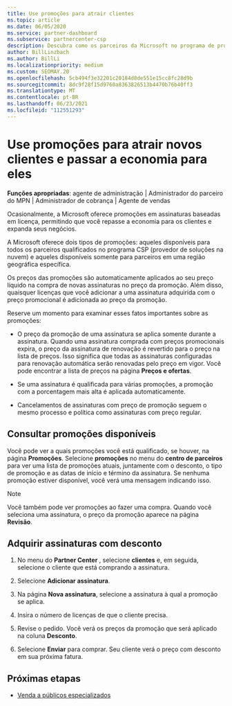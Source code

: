 ```yaml
---
title: Use promoções para atrair clientes
ms.topic: article
ms.date: 06/05/2020
ms.service: partner-dashboard
ms.subservice: partnercenter-csp
description: Descubra como os parceiros da Microsoft no programa de provedor de soluções de nuvem podem comprar assinaturas em preços de promoção e passar a economizar para seus clientes.
author: BillLinzbach
ms.author: BillLi
ms.localizationpriority: medium
ms.custom: SEOMAY.20
ms.openlocfilehash: 5cb494f3e32201c20184d8de551e15cc8fc28d9b
ms.sourcegitcommit: 8dc9f28f15d9760a8363826513b4470b76b40ff3
ms.translationtype: MT
ms.contentlocale: pt-BR
ms.lasthandoff: 06/23/2021
ms.locfileid: "112551293"
---
```

# <a name="use-promotions-to-attract-new-customers-and-pass-the-savings-on-to-them"></a>Use promoções para atrair novos clientes e passar a economia para eles



**Funções apropriadas**: agente de administração | Administrador do parceiro do MPN | Administrador de cobrança | Agente de vendas


Ocasionalmente, a Microsoft oferece promoções em assinaturas baseadas em licença, permitindo que você repasse a economia para os clientes e expanda seus negócios. 

A Microsoft oferece dois tipos de promoções: aqueles disponíveis para todos os parceiros qualificados no programa CSP (provedor de soluções na nuvem) e aqueles disponíveis somente para parceiros em uma região geográfica específica.

Os preços das promoções são automaticamente aplicados ao seu preço líquido na compra de novas assinaturas no preço da promoção. Além disso, quaisquer licenças que você adicionar a uma assinatura adquirida com o preço promocional é adicionada ao preço da promoção. 

Reserve um momento para examinar esses fatos importantes sobre as promoções:

- O preço da promoção de uma assinatura se aplica somente durante a assinatura. Quando uma assinatura comprada com preços promocionais expira, o preço da assinatura de renovação é revertido para o preço na lista de preços. Isso significa que todas as assinaturas configuradas para renovação automática serão renovadas pelo preço em vigor. Você pode encontrar a lista de preços na página **Preços e ofertas**.

- Se uma assinatura é qualificada para várias promoções, a promoção com a porcentagem mais alta é aplicada automaticamente.

- Cancelamentos de assinaturas com preço de promoção seguem o mesmo processo e política como assinaturas com preço regular.

## <a name="see-available-promotions"></a>Consultar promoções disponíveis

Você pode ver a quais promoções você está qualificado, se houver, na página **Promoções**. Selecione **promoções** no menu do **centro de parceiros** para ver uma lista de promoções atuais, juntamente com o desconto, o tipo de promoção e as datas de início e término da assinatura. Se nenhuma promoção estiver disponível, você verá uma mensagem indicando isso. 

> [!NOTE]  
> Você também pode ver promoções ao fazer uma compra. Quando você seleciona uma assinatura, o preço da promoção aparece na página **Revisão**.

## <a name="purchase-subscriptions-at-promotion-prices"></a>Adquirir assinaturas com desconto

1. No menu do **Partner Center** , selecione **clientes** e, em seguida, selecione o cliente que está comprando a assinatura. 

2. Selecione **Adicionar assinatura**.

3. Na página **Nova assinatura**, selecione a assinatura à qual a promoção se aplica.

4. Insira o número de licenças de que o cliente precisa. 

5. Revise o pedido. Você verá os preços da promoção que será aplicado na coluna **Desconto**.  

6. Selecione **Enviar** para comprar. Seu cliente verá o preço com desconto em sua próxima fatura.  


## <a name="next-steps"></a>Próximas etapas

- [Venda a públicos especializados](sell-to-education-customers.md)